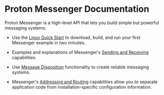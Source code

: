 Proton Messenger Documentation
==========================================

Proton Messenger is a high-level API that lets you build simple but powerful messaging systems.

- Use the [Linux Quick Start](quick-start-linux.html) to download, build, and run your first Messenger example in two minutes.

- Examples and explanations of Messenger's [Sending and Receiving](sending-and-receiving.html) capabilities.

- Use [Message Disposition](message-disposition.html) functionality to create reliable messaging systems.

- Messenger's [Addressing and Routing](addressing-and-routing.html) capabilities allow you to separate application code from installation-specific configuration information.

